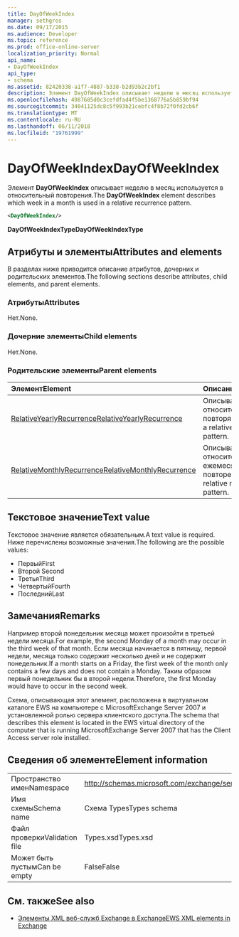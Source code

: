```yaml
---
title: DayOfWeekIndex
manager: sethgros
ms.date: 09/17/2015
ms.audience: Developer
ms.topic: reference
ms.prod: office-online-server
localization_priority: Normal
api_name:
- DayOfWeekIndex
api_type:
- schema
ms.assetid: 82420338-a1f7-4887-b338-b2d93b2c2bf1
description: Элемент DayOfWeekIndex описывает неделю в месяц используется в относительный повторения.
ms.openlocfilehash: 4987685d0c3cefdfad4f5be1368776a5b859bf94
ms.sourcegitcommit: 34041125dc8c5f993b21cebfc4f8b72f0fd2cb6f
ms.translationtype: MT
ms.contentlocale: ru-RU
ms.lasthandoff: 06/11/2018
ms.locfileid: "19761999"
---
```

# <a name="dayofweekindex"></a><span data-ttu-id="0262d-103">DayOfWeekIndex</span><span class="sxs-lookup"><span data-stu-id="0262d-103">DayOfWeekIndex</span></span>

<span data-ttu-id="0262d-104">Элемент **DayOfWeekIndex** описывает неделю в месяц используется в относительный повторения.</span><span class="sxs-lookup"><span data-stu-id="0262d-104">The **DayOfWeekIndex** element describes which week in a month is used in a relative recurrence pattern.</span></span> 
  
```xml
<DayOfWeekIndex/>
```

<span data-ttu-id="0262d-105">**DayOfWeekIndexType**</span><span class="sxs-lookup"><span data-stu-id="0262d-105">**DayOfWeekIndexType**</span></span>

## <a name="attributes-and-elements"></a><span data-ttu-id="0262d-106">Атрибуты и элементы</span><span class="sxs-lookup"><span data-stu-id="0262d-106">Attributes and elements</span></span>

<span data-ttu-id="0262d-107">В разделах ниже приводится описание атрибутов, дочерних и родительских элементов.</span><span class="sxs-lookup"><span data-stu-id="0262d-107">The following sections describe attributes, child elements, and parent elements.</span></span>
  
### <a name="attributes"></a><span data-ttu-id="0262d-108">Атрибуты</span><span class="sxs-lookup"><span data-stu-id="0262d-108">Attributes</span></span>

<span data-ttu-id="0262d-109">Нет.</span><span class="sxs-lookup"><span data-stu-id="0262d-109">None.</span></span>
  
### <a name="child-elements"></a><span data-ttu-id="0262d-110">Дочерние элементы</span><span class="sxs-lookup"><span data-stu-id="0262d-110">Child elements</span></span>

<span data-ttu-id="0262d-111">Нет.</span><span class="sxs-lookup"><span data-stu-id="0262d-111">None.</span></span>
  
### <a name="parent-elements"></a><span data-ttu-id="0262d-112">Родительские элементы</span><span class="sxs-lookup"><span data-stu-id="0262d-112">Parent elements</span></span>

|<span data-ttu-id="0262d-113">**Элемент**</span><span class="sxs-lookup"><span data-stu-id="0262d-113">**Element**</span></span>|<span data-ttu-id="0262d-114">**Описание**</span><span class="sxs-lookup"><span data-stu-id="0262d-114">**Description**</span></span>|
|:-----|:-----|
|[<span data-ttu-id="0262d-115">RelativeYearlyRecurrence</span><span class="sxs-lookup"><span data-stu-id="0262d-115">RelativeYearlyRecurrence</span></span>](relativeyearlyrecurrence.md) <br/> |<span data-ttu-id="0262d-116">Описывает относительное ежегодно повторяющейся.</span><span class="sxs-lookup"><span data-stu-id="0262d-116">Describes a relative yearly recurrence pattern.</span></span>  <br/> |
|[<span data-ttu-id="0262d-117">RelativeMonthlyRecurrence</span><span class="sxs-lookup"><span data-stu-id="0262d-117">RelativeMonthlyRecurrence</span></span>](relativemonthlyrecurrence.md) <br/> |<span data-ttu-id="0262d-118">Описывает относительное ежемесячный шаблона повторения.</span><span class="sxs-lookup"><span data-stu-id="0262d-118">Describes a relative monthly recurrence pattern.</span></span>  <br/> |
   
## <a name="text-value"></a><span data-ttu-id="0262d-119">Текстовое значение</span><span class="sxs-lookup"><span data-stu-id="0262d-119">Text value</span></span>

<span data-ttu-id="0262d-120">Текстовое значение является обязательным.</span><span class="sxs-lookup"><span data-stu-id="0262d-120">A text value is required.</span></span> <span data-ttu-id="0262d-121">Ниже перечислены возможные значения.</span><span class="sxs-lookup"><span data-stu-id="0262d-121">The following are the possible values:</span></span>
  
- <span data-ttu-id="0262d-122">Первый</span><span class="sxs-lookup"><span data-stu-id="0262d-122">First</span></span>    
- <span data-ttu-id="0262d-123">Второй </span><span class="sxs-lookup"><span data-stu-id="0262d-123">Second</span></span>    
- <span data-ttu-id="0262d-124">Третья</span><span class="sxs-lookup"><span data-stu-id="0262d-124">Third</span></span>    
- <span data-ttu-id="0262d-125">Четвертый</span><span class="sxs-lookup"><span data-stu-id="0262d-125">Fourth</span></span>    
- <span data-ttu-id="0262d-126">Последний</span><span class="sxs-lookup"><span data-stu-id="0262d-126">Last</span></span>
    
## <a name="remarks"></a><span data-ttu-id="0262d-127">Замечания</span><span class="sxs-lookup"><span data-stu-id="0262d-127">Remarks</span></span>

<span data-ttu-id="0262d-128">Например второй понедельник месяца может произойти в третьей недели месяца.</span><span class="sxs-lookup"><span data-stu-id="0262d-128">For example, the second Monday of a month may occur in the third week of that month.</span></span> <span data-ttu-id="0262d-129">Если месяца начинается в пятницу, первой недели, месяца только содержит несколько дней и не содержит понедельник.</span><span class="sxs-lookup"><span data-stu-id="0262d-129">If a month starts on a Friday, the first week of the month only contains a few days and does not contain a Monday.</span></span> <span data-ttu-id="0262d-130">Таким образом первый понедельник бы в второй недели.</span><span class="sxs-lookup"><span data-stu-id="0262d-130">Therefore, the first Monday would have to occur in the second week.</span></span>
  
<span data-ttu-id="0262d-131">Схема, описывающая этот элемент, расположена в виртуальном каталоге EWS на компьютере с MicrosoftExchange Server 2007 и установленной ролью сервера клиентского доступа.</span><span class="sxs-lookup"><span data-stu-id="0262d-131">The schema that describes this element is located in the EWS virtual directory of the computer that is running MicrosoftExchange Server 2007 that has the Client Access server role installed.</span></span>
  
## <a name="element-information"></a><span data-ttu-id="0262d-132">Сведения об элементе</span><span class="sxs-lookup"><span data-stu-id="0262d-132">Element information</span></span>

|||
|:-----|:-----|
|<span data-ttu-id="0262d-133">Пространство имен</span><span class="sxs-lookup"><span data-stu-id="0262d-133">Namespace</span></span>  <br/> |http://schemas.microsoft.com/exchange/services/2006/types  <br/> |
|<span data-ttu-id="0262d-134">Имя схемы</span><span class="sxs-lookup"><span data-stu-id="0262d-134">Schema name</span></span>  <br/> |<span data-ttu-id="0262d-135">Схема Types</span><span class="sxs-lookup"><span data-stu-id="0262d-135">Types schema</span></span>  <br/> |
|<span data-ttu-id="0262d-136">Файл проверки</span><span class="sxs-lookup"><span data-stu-id="0262d-136">Validation file</span></span>  <br/> |<span data-ttu-id="0262d-137">Types.xsd</span><span class="sxs-lookup"><span data-stu-id="0262d-137">Types.xsd</span></span>  <br/> |
|<span data-ttu-id="0262d-138">Может быть пустым</span><span class="sxs-lookup"><span data-stu-id="0262d-138">Can be empty</span></span>  <br/> |<span data-ttu-id="0262d-139">False</span><span class="sxs-lookup"><span data-stu-id="0262d-139">False</span></span>  <br/> |
   
## <a name="see-also"></a><span data-ttu-id="0262d-140">См. также</span><span class="sxs-lookup"><span data-stu-id="0262d-140">See also</span></span>

- [<span data-ttu-id="0262d-141">Элементы XML веб-служб Exchange в Exchange</span><span class="sxs-lookup"><span data-stu-id="0262d-141">EWS XML elements in Exchange</span></span>](ews-xml-elements-in-exchange.md)

